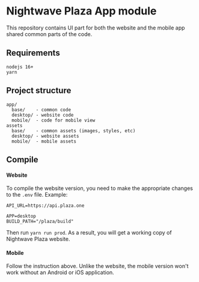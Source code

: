 # Nightwave Plaza App module

This repository contains UI part for both the website and the mobile app shared common parts of the code.

## Requirements
``` 
nodejs 16+
yarn
```

## Project structure
```
app/
  base/    - common code
  desktop/ - website code
  mobile/  - code for mobile view
assets
  base/    - common assets (images, styles, etc)
  desktop/ - website assets
  mobile/  - mobile assets
```

## Compile
#### Website
To compile the website version, you need to make the appropriate changes to the `.env` file.
Example:
```
API_URL=https://api.plaza.one

APP=desktop
BUILD_PATH="/plaza/build"
```
Then run `yarn run prod`. As a result, you will get a working copy of Nightwave Plaza website.

#### Mobile
Follow the instruction above. Unlike the website, the mobile version won't work without an Android or iOS application.
